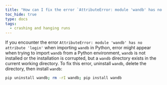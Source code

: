 ```yaml
---
title: "How can I fix the error `AttributeError: module 'wandb' has no attribute 'login'`?"
toc_hide: true
type: docs
tags:
  - crashing and hanging runs
---
```


If you encounter the error `AttributeError: module 'wandb' has no attribute 'login'` when importing `wandb` in Python, 
 error might appear when trying to import `wandb` from a Python environment, `wandb` is not installed or the installation is corrupted,  but a `wandb` directory exists in the current working directory. To fix this error, uninstall `wandb`, delete the directory, then install `wandb`:

```bash
pip uninstall wandb; rm -rI wandb; pip install wandb
```
